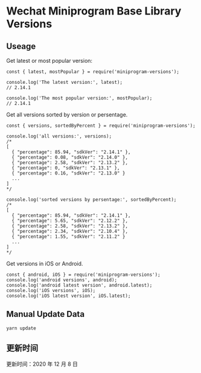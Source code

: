 
# Wechat Miniprogram Base Library Versions

## Useage

Get latest or most popular version:

```;
const { latest, mostPopular } = require('miniprogram-versions');

console.log('The latest version:', latest);
// 2.14.1

console.log('The most popular version:', mostPopular);
// 2.14.1

```

Get all versions sorted by version or persentage.

```
const { versions, sortedByPercent } = require('miniprogram-versions');

console.log('all versions:', versions);
/*
[
  { "percentage": 85.94, "sdkVer": "2.14.1" },
  { "percentage": 0.08, "sdkVer": "2.14.0" },
  { "percentage": 2.58, "sdkVer": "2.13.2" },
  { "percentage": 0, "sdkVer": "2.13.1" },
  { "percentage": 0.16, "sdkVer": "2.13.0" }
  ...
]
*/

console.log('sorted versions by persentage:', sortedByPercent);
/*
[
  { "percentage": 85.94, "sdkVer": "2.14.1" },
  { "percentage": 5.65, "sdkVer": "2.12.2" },
  { "percentage": 2.58, "sdkVer": "2.13.2" },
  { "percentage": 2.34, "sdkVer": "2.10.4" },
  { "percentage": 1.55, "sdkVer": "2.11.2" }
  ...
]
*/
```

Get versions in iOS or Android.

```
const { android, iOS } = require('miniprogram-versions');
console.log('android versions', android);
console.log('android latest version', android.latest);
console.log('iOS versions', iOS);
console.log('iOS latest version', iOS.latest);
```

## Manual Update Data

```
yarn update
```

## 更新时间

更新时间：2020 年 12 月 8 日
